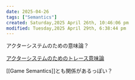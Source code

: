 ```yaml
---
date: 2025-04-26
tags: ["Semantics"]
created: Saturday,2025 April 26th, 10:46:06 pm
modified: Tuesday,2025 April 29th, 6:38:44 pm
---
```


アクターシステムのための意味論？

[アクターシステムのためのトレース意味論](https://www.di.fc.ul.pt/~vv/papers/vasconcelos_trace-semantics-actors-jp.pdf)

[[Game Semantics]]とも関係があるっぽい？
